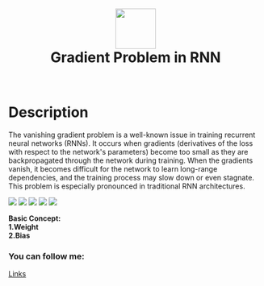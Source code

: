 <div align="center">
      <h1> <img src="https://www.datasciencelearner.com/wp-content/uploads/2020/11/Vanishing-Gradient-Problem-in-RNN.png" width="80px"><br/>Gradient Problem in RNN</h1>
     </div>
<p align="center"> <a href="https://github.com/EmamulHossen" target="_blank"><img alt="" src="https://img.shields.io/badge/Website-EA4C89?style=normal&logo=dribbble&logoColor=white" style="vertical-align:center" /></a> <a href="https://www.facebook.com/emamul.hossen.503" target="_blank"><img alt="" src="https://img.shields.io/badge/Facebook-1877F2?style=normal&logo=facebook&logoColor=white" style="vertical-align:center" /></a> <a href="https://www.linkedin.com/in/emamul-hossen-9a8ab1255/}" target="_blank"><img alt="" src="https://img.shields.io/badge/LinkedIn-0077B5?style=normal&logo=linkedin&logoColor=white" style="vertical-align:center" /></a> </p>

# Description
 The vanishing gradient problem is a well-known issue in training recurrent neural networks (RNNs). It occurs when gradients (derivatives of the loss with respect to the network's parameters) become too small as they are backpropagated through the network during training. When the gradients vanish, it becomes difficult for the network to learn long-range dependencies, and the training process may slow down or even stagnate. This problem is especially pronounced in traditional RNN architectures.


 <img src="https://sds-platform-private.s3-us-east-2.amazonaws.com/uploads/31_blog_image_2.png"> <img src="#"> <img src="#"> <img src="#"> <img src="#">

 
**Basic Concept:**<br/>
**1.Weight**<br/>
**2.Bias**

### You can follow me:
[Links](https://www.facebook.com/emamul.hossen.503)
 
    
